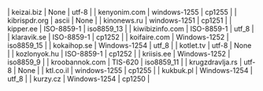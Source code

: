 | keizai.biz | None | utf-8 |
| kenyonim.com | windows-1255 | cp1255 |
| kibrispdr.org | ascii | None |
| kinonews.ru | windows-1251 | cp1251 |
| kipper.ee | ISO-8859-1 | iso8859_13 |
| kiwibizinfo.com | ISO-8859-1 | utf_8 |
| klaravik.se | ISO-8859-1 | cp1252 |
| koifaire.com | Windows-1252 | iso8859_15 |
| kokaihop.se | Windows-1254 | utf_8 |
| kotlet.tv | utf-8 | None |
| kozlonyok.hu | ISO-8859-1 | cp1252 |
| kriisis.ee | Windows-1252 | iso8859_9 |
| kroobannok.com | TIS-620 | iso8859_11 |
| krugzdravlja.rs | utf-8 | None |
| ktl.co.il | windows-1255 | cp1255 |
| kukbuk.pl | Windows-1254 | utf_8 |
| kurzy.cz | Windows-1254 | cp1250 |

